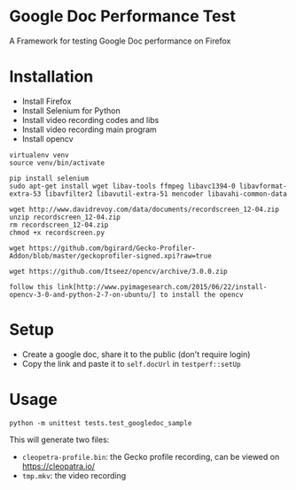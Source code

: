 Google Doc Performance Test
===========================
A Framework for testing Google Doc performance on Firefox

# Installation
* Install Firefox
* Install Selenium for Python
* Install video recording codes and libs
* Install video recording main program
* Install opencv

```
virtualenv venv
source venv/bin/activate

pip install selenium
sudo apt-get install wget libav-tools ffmpeg libavc1394-0 libavformat-extra-53 libavfilter2 libavutil-extra-51 mencoder libavahi-common-data

wget http://www.davidrevoy.com/data/documents/recordscreen_12-04.zip
unzip recordscreen_12-04.zip
rm recordscreen_12-04.zip
chmod +x recordscreen.py

wget https://github.com/bgirard/Gecko-Profiler-Addon/blob/master/geckoprofiler-signed.xpi?raw=true

wget https://github.com/Itseez/opencv/archive/3.0.0.zip

follow this link[http://www.pyimagesearch.com/2015/06/22/install-opencv-3-0-and-python-2-7-on-ubuntu/] to install the opencv
```

# Setup 
* Create a google doc, share it to the public (don't require login)
* Copy the link and paste it to `self.docUrl` in `testperf::setUp`

# Usage

```
python -m unittest tests.test_googledoc_sample
```

This will generate two files:
* `cleopetra-profile.bin`: the Gecko profile recording, can be viewed on https://cleopatra.io/
* `tmp.mkv`: the video recording
